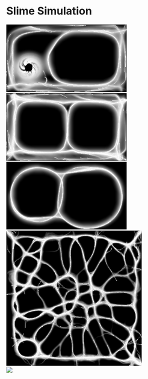 # Slime Simulation
 
![](src/images/3874.png)  
![](src/images/4033.png)  
![](src/images/8217.png)  
![](src/images/7938.png)  
![](src/images/Animation.gif)  
